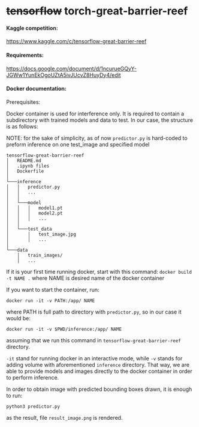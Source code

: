 # ~~tensorflow~~ torch-great-barrier-reef

#### Kaggle competition:
https://www.kaggle.com/c/tensorflow-great-barrier-reef

#### Requirements:
https://docs.google.com/document/d/1ncurueGQyY-JGWw1YunEkOgoUZtA5ivJUcvZ8HuyDy4/edit

#### Docker documentation: ####
Prerequisites: 

Docker container is used for interference only. It is required to contain a subdirectory with trained models and data to test. In our case, the structure is as follows:

NOTE: for the sake of simplicity, as of now `predictor.py` is hard-coded to preform inference on one test_image and specified model
```
tensorflow-great-barrier-reef
│   README.md
│   .ipynb files    
│   Dockerfile
│
└───inference
│   │   predictor.py
│   │   ...
│   │
│   └───model
│   │   │   model1.pt
│   │   │   model2.pt
│   │   │   ...
│   │
│   └───test_data
│       │   test_image.jpg
│       │   ...
│
└───data
    │   train_images/
    │   ...
```
If it is your first time running docker, start with this command:
`docker build -t NAME .`
where NAME is desired name of the docker container

If you want to start the container, run:

`docker run -it -v PATH:/app/ NAME`

where PATH is full path to directory with `predictor.py`, so in our case it would be:

`docker run -it -v $PWD/inference:/app/ NAME` 

assuming that we run this command in `tensorflow-great-barrier-reef` directory.

`-it` stand for running docker in an interactive mode, while `-v` stands for adding volume with aforementioned `inference` directory. That way, we are able to provide models and images directly to the docker container in order to perform inference.

In order to obtain image with predicted bounding boxes drawn, it is enough to run:

`python3 predictor.py`

as the result, file `result_image.png` is rendered.

